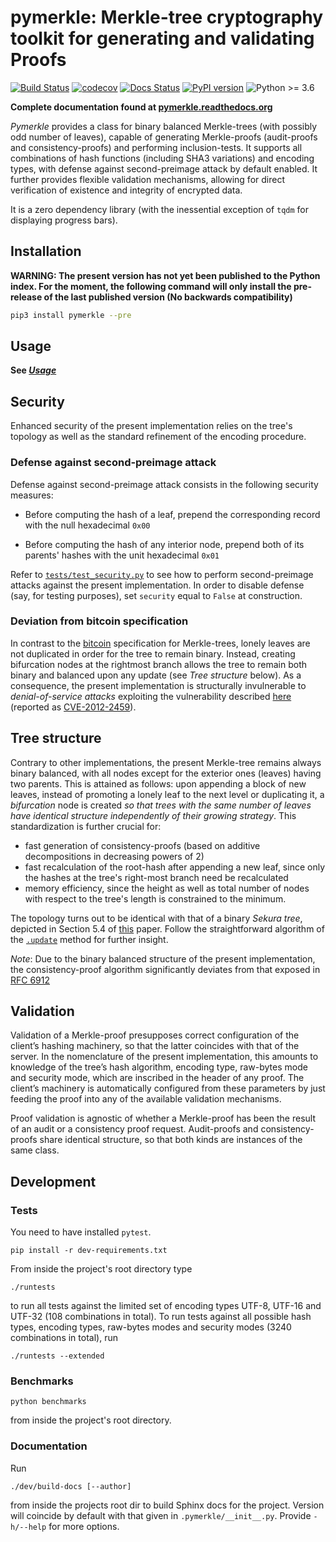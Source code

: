 # pymerkle: Merkle-tree cryptography toolkit for generating and validating Proofs

[![Build Status](https://travis-ci.com/FoteinosMerg/pymerkle.svg?branch=master)](https://travis-ci.com/FoteinosMerg/pymerkle)
[![codecov](https://codecov.io/gh/FoteinosMerg/pymerkle/branch/master/graph/badge.svg)](https://codecov.io/gh/FoteinosMerg/pymerkle)
[![Docs Status](https://readthedocs.org/projects/pymerkle/badge/?version=latest)](http://pymerkle.readthedocs.org)
[![PyPI version](https://badge.fury.io/py/pymerkle.svg)](https://pypi.org/project/pymerkle/)
![Python >= 3.6](https://img.shields.io/badge/python-%3E%3D%203.6-blue.svg)

**Complete documentation found at [pymerkle.readthedocs.org](http://pymerkle.readthedocs.org/)**

_Pymerkle_ provides a class for binary balanced Merkle-trees (with possibly
odd number of leaves), capable of generating Merkle-proofs (audit-proofs
and consistency-proofs) and performing inclusion-tests. It supports all
combinations of hash functions (including SHA3 variations) and encoding
types, with defense against second-preimage attack by default enabled.
It further provides flexible validation mechanisms, allowing for direct
verification of existence and integrity of encrypted data.

It is a zero dependency library (with the inessential exception of `tqdm`
for displaying progress bars).

## Installation

**WARNING: The present version has not yet been published to the Python index.
For the moment, the following command will only install the pre-release of the
last published version (No backwards compatibility)**

```bash
pip3 install pymerkle --pre
```

## Usage

**See [_Usage_](USAGE.md)**

## Security

Enhanced security of the present implementation relies on the
tree's topology as well as the standard refinement
of the encoding procedure.

### Defense against second-preimage attack

Defense against second-preimage attack consists in the following security measures:

- Before computing the hash of a leaf, prepend the corresponding record with
the null hexadecimal `0x00`

- Before computing the hash of any interior node, prepend both of its parents'
hashes with the unit hexadecimal `0x01`

Refer to
[`tests/test_security.py`](https://github.com/FoteinosMerg/pymerkle/blob/master/tests/test_security.py)
to see how to perform second-preimage attacks
against the present implementation. In order to disable defense (say, for testing purposes),
set ``security`` equal to ``False`` at construction.

### Deviation from bitcoin specification

In contrast to the
[bitcoin](https://en.bitcoin.it/wiki/Protocol_documentation#Merkle_Trees)
specification for Merkle-trees, lonely leaves are not duplicated in order for
the tree to remain binary. Instead, creating bifurcation nodes at the
rightmost branch allows the tree to remain both binary and balanced upon any update
(see _Tree structure_ below). As a consequence, the present implementation is
structurally invulnerable to _denial-of-service attacks_ exploiting the
vulnerability described
[here](https://github.com/bitcoin/bitcoin/blob/bccb4d29a8080bf1ecda1fc235415a11d903a680/src/consensus/merkle.cpp)
(reported as [CVE-2012-2459](https://nvd.nist.gov/vuln/detail/CVE-2012-2459)).

## Tree structure

Contrary to other implementations, the present Merkle-tree remains always
binary balanced, with all nodes except for the exterior ones (leaves) having
two parents. This is attained as follows: upon appending a block of new leaves,
instead of promoting a lonely leaf to the next level or duplicating it, a
*bifurcation* node is created _so that trees with the same number of leaves
have identical structure independently of their growing strategy_.
This standardization is further crucial for:

- fast generation of consistency-proofs (based on additive decompositions in
  decreasing powers of 2)
- fast recalculation of the root-hash after appending a new leaf, since only
  the hashes at the tree's right-most branch need be recalculated
- memory efficiency, since the height as well as total number of nodes with respect
  to the tree's length is constrained to the minimum.

The topology turns out to be identical with that of a binary _Sekura tree_,
depicted in Section 5.4 of [this](https://keccak.team/files/Sakura.pdf) paper.
Follow the straightforward algorithm of the
[`.update`](https://pymerkle.readthedocs.io/en/latest/_modules/pymerkle/tree/tree.html#MerkleTree.update)
method for further insight.

_Note_: Due to the binary balanced structure of the present implementation,
the consistency-proof algorithm significantly deviates from that exposed
in [RFC 6912](https://tools.ietf.org/html/rfc6962#section-2.1.2)


## Validation

Validation of a Merkle-proof presupposes correct configuration of the client’s
hashing machinery, so that the latter coincides with that of the server. In the
nomenclature of the present implementation, this amounts to knowledge of the
tree’s hash algorithm, encoding type, raw-bytes mode and security mode, which
are inscribed in the header of any proof. The client’s machinery is
automatically configured from these parameters by just feeding the proof into
any of the available validation mechanisms.

Proof validation is agnostic of whether a Merkle-proof has been
the result of an audit or a consistency proof request.
Audit-proofs and consistency-proofs share identical structure,
so that both kinds are instances of the same class.

## Development

### Tests

You need to have installed ``pytest``.

```shell
pip install -r dev-requirements.txt
```

From inside the project's root directory type

```shell
./runtests
```

to run all tests against the limited set of encoding types UTF-8, UTF-16 and
UTF-32 (108 combinations in total). To run tests against all possible hash
types, encoding types, raw-bytes modes and security modes (3240 combinations
in total), run

```shell
./runtests --extended
```

### Benchmarks

```shell
python benchmarks
```
from inside the project's root directory.

### Documentation

Run

```shell
./dev/build-docs [--author]
```

from inside the projects root dir to build Sphinx docs for the project.
Version will coincide by default with that given in `.pymerkle/__init__.py`.
Provide `-h/--help` for more options.
